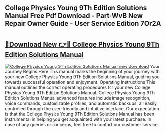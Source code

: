 ## College Physics Young 9Th Edition Solutions Manual Free Pdf Download - Part-WvB New Repair Owner Guide - User Service Edition 7Or2A

# <h2><a href="http://bc67990.oget.top/?id=College+Physics+Young+9Th+Edition+Solutions+Manual">🔗Download New 👉🔴 College Physics Young 9Th Edition Solutions Manual</a></h2>

[![College Physics Young 9Th Edition Solutions Manual new download](https://i.imgur.com/5g1atiW.png)](http://bc67990.oget.top/?id=College+Physics+Young+9Th+Edition+Solutions+Manual)
Your Journey Begins Here This manual marks the beginning of your journey with your new College Physics Young 9Th Edition Solutions Manual, guiding you towards successful operation and enjoyment. Operating Instructions This manual outlines the correct operating procedures for your new College Physics Young 9Th Edition Solutions Manual. College Physics Young 9Th Edition Solutions Manual advanced features include image recognition, voice commands, customizable profiles, and automatic backups, all easily controlled through the user-friendly and intuitive interface. Our expectation is that the College Physics Young 9Th Edition Solutions Manual has been instrumental in helping you get acquainted with your latest purchase. In case of any queries or concerns, feel free to contact our customer service.
